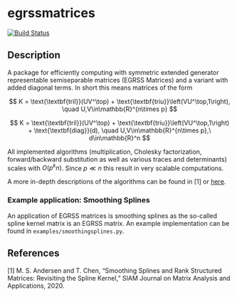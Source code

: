 # egrssmatrices

[![Build Status](https://github.com/mipals/egrssmatrices/actions/workflows/python-app.yml/badge.svg?branch=main)](https://github.com/mipals/egrssmatrices/actions/workflows/python-app.yml?query=branch%3Amain)

## Description
A package for efficiently computing with symmetric extended generator representable semiseparable matrices (EGRSS Matrices) and a variant with added diagonal terms. In short this means matrices of the form

$$
K = \text{\textbf{tril}}(UV^\top) + \text{\textbf{triu}}\left(VU^\top,1\right), \quad U,V\in\mathbb{R}^{n\times p}
$$

$$
K = \text{\textbf{tril}}(UV^\top) + \text{\textbf{triu}}\left(VU^\top,1\right) + \text{\textbf{diag}}(d), \quad U,V\in\mathbb{R}^{n\times p},\ d\in\mathbb{R}^n
$$

All implemented algorithms (multiplication, Cholesky factorization, forward/backward substitution as well as various traces and determinants) scales with $O(p^kn)$. Since $p \ll n$ this result in very scalable computations.

A more in-depth descriptions of the algorithms can be found in [1] or [here](https://github.com/mipals/SmoothingSplines.jl/blob/master/mt_mikkel_paltorp.pdf).

### Example application: Smoothing Splines
An application of EGRSS matrices is smoothing splines as the so-called spline kernel matrix is an EGRSS matrix. An example implementation can be found in `examples/smoothingsplines.py`.

## References
[1] M. S. Andersen and T. Chen, “Smoothing Splines and Rank Structured Matrices: Revisiting the Spline Kernel,” SIAM Journal on Matrix Analysis and Applications, 2020.
